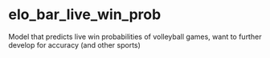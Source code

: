 # elo_bar_live_win_prob
Model that predicts live win probabilities of volleyball games, want to further develop for accuracy (and other sports)
